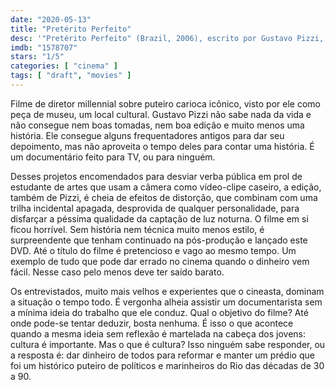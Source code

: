 ```yaml
---
date: "2020-05-13"
title: "Pretérito Perfeito"
desc: '"Pretérito Perfeito" (Brazil, 2006), escrito por Gustavo Pizzi, dirigido por Gustavo Pizzi, com Ivanilda Santos Lima, Roberto Amaral e Constantino de Franco.'
imdb: "1578707"
stars: "1/5"
categories: [ "cinema" ]
tags: [ "draft", "movies" ]
---
```

Filme de diretor millennial sobre puteiro carioca icônico, visto por ele como peça de museu, um local cultural. Gustavo Pizzi não sabe nada da vida e não consegue nem boas tomadas, nem boa edição e muito menos uma história. Ele consegue alguns frequentadores antigos para dar seu depoimento, mas não aproveita o tempo deles para contar uma história. É um documentário feito para TV, ou para ninguém.

Desses projetos encomendados para desviar verba pública em prol de estudante de artes que usam a câmera como vídeo-clipe caseiro, a edição, também de Pizzi, é cheia de efeitos de distorção, que combinam com uma trilha incidental apagada, desprovida de qualquer personalidade, para disfarçar a péssima qualidade da captação de luz noturna. O filme em si ficou horrível. Sem história nem técnica muito menos estilo, é surpreendente que tenham continuado na pós-produção e lançado este DVD. Até o título do filme é pretencioso e vago ao mesmo tempo. Um exemplo de tudo que pode dar errado no cinema quando o dinheiro vem fácil. Nesse caso pelo menos deve ter saído barato.

Os entrevistados, muito mais velhos e experientes que o cineasta, dominam a situação o tempo todo. É vergonha alheia assistir um documentarista sem a mínima ideia do trabalho que ele conduz. Qual o objetivo do filme? Até onde pode-se tentar deduzir, bosta nenhuma. É isso o que acontece quando a mesma ideia sem reflexão é martelada na cabeça dos jovens: cultura é importante. Mas o que é cultura? Isso ninguém sabe responder, ou a resposta é: dar dinheiro de todos para reformar e manter um prédio que foi um histórico puteiro de políticos e marinheiros do Rio das décadas de 30 a 90.
